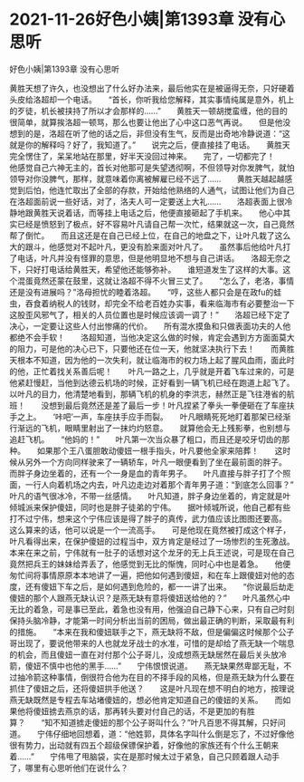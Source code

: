 # 2021-11-26好色小姨|第1393章 没有心思听



好色小姨|第1393章 没有心思听




黄胜天想了许久，也没想出了什么好办法来，最后他实在是被逼得无奈，只好硬着头皮给洛超却一个电话。　　“首长，你听我给您解释，其实事情纯属是意外，机上的歹徒，机长被挟持了所以才会那样的……”　　黄胜天一顿胡搅蛮缠，他的目的很简单，就算挨洛超一顿骂，那么也要让他出了心中这口恶气再说。　　但是他没想到的是，洛超在听了他的话之后，非但没有生气，反而是出奇地冷静说道：“这就是你的解释吗？好了，我知道了。”　　说完之后，便直接挂了电话。　　黄胜天完全愣住了，呆呆地站在那里，好半天没回过神来。　　完了，一切都完了！　　他感觉自己六神无主的，首长对他那可是失望透彻啊，不但领导对你发脾气，就怕领导对你没脾气，那样，就意味着你离被解雇已经不远了……　　黄胜天越起越感觉到后怕，他连忙取出了全部的存款，开始给他熟络的人通气，试图让他们为自己在洛超面前说一些好话，对了，洛夫人可一定要送上大礼……　　洛超表面上很冷静地跟黄胜天说着话，而等挂上电话之后，他便直接砸起了手机来。　　他心中其实已经是愤怒到了极点，好不容易叶凡请自己帮一次忙，结果就这一次，自己竟然帮了倒忙。　　而且这还是在自己已经上位，在自己的地盘之下，让叶凡栽了这么大的跟斗，他感觉对不起叶凡，更没有脸来面对叶凡了。　　虽然事后他给叶凡打了电话，叶凡并没有怪罪的意思，但是他明显地不想与自己讲话。　　洛超无奈之下，只好打电话给黄胜天，希望他还能够弥补。　　谁短道发生了这样的大事。这个混蛋竟然还蒙在鼓里，这就让洛超不得不火冒三丈了。　　“怎么了，老洛，事情还是没有进展吗？”洛母担忧的睦着洛超。　　“哼，这些人都只会是在政fu的蛙虫，吞食着纳税人的钱财，却完全不给老百姓办实事，看来临海市有必要整治一下这股歪风邪气了，相关的人员位置也是时候应该调一调了！”　　洛超已经下定了决心，一定要让这些人付出惨痛的代价。　　所有混水摸鱼和只做表面功夫的人他都绝不会手软！　　洛超知道，当他决定这么做的时候，肯定会遇到方方面面莫大的阻力，可是他的决心已下，只要他还在位一天，他就坚决执行下去！　　而黄胜天根本不知道，因为他的一次失利，就让临海市的权力场上起了腥风血雨，面此时的他，正忙着找关系善后呢！　　叶凡一路之上，几乎就是开着飞车过来的，可是他紧赶慢赶，当他到达德云机场的时候，正好看到一辆飞机已经在跑道上起飞了。　　以叶凡的目力，他清楚地看到，那辆飞机的机身的李洪志，赫然正是飞往港省的航班！　　没想到最后竟然还是差了最后一步！叶凡捏紧了拳头一拳便砸在了车座扶手之上。　　‘咔吧’一声，车座扶手应手而裂。　　叶凡眼睛死死地盯着那架已经渐行渐远的飞机，眼睛里射出了一抹灼灼怒意。　　就算他会无上残影拳，也别想与追赶飞机。　　“他妈的！”　　叶凡第一次当众暴了粗口，而且还是咬牙切齿的那种。　　如果那个王八蛋胆敢动傻妞一根手指头，叶凡要他全家来陪葬！　　这时候从另外一个方向同样驶来了一辆轿车，叶凡一眼便看到了坐在最前面的胖子。　　而胖子身边坐着的，还有一个一身是血的青年男子。　　叶凡直接与胖子打了个照面，一行人向着机场之内去，叶凡边走边对着那个青年男子道：“到底怎么回事？”　　叶凡的语气很冰冷，不带一丝感情。　　叶凡知道，胖子身边坐着的，肯定就是叶倾城派来保护傻妞，同时也是胖子徒弟的宁伟。　　据叶倾城所说，他自己都有些打不过宁伟，想来这个宁伟应该是得了胖子的真传，武力值应该比图图还要高。　　这么算来的话，他可以说是一个一流高手。　　可是他现在竟然被打成这个样子，叶凡看得出来，在保护傻妞的过程当中，双方肯定是经过了一场惨烈的生死激战。　　本来在来之前，宁伟就有一肚子的话想对这个龙牙的无上兵王述说，可是现在自己竟然把兵王的妹妹给弄丢了，他感觉到无比的惭愧，同时心中也是着急。　　他便匆忙间将事情原原本本地讲了一遍，把他如何遇到傻妞，和在车上跟傻妞对他的态度，还有傻妞下车之后，是如何遇到危险的，都一一讲了出来。　　“你说最后劫走傻妞的那个人跟燕无缺认识？是燕无缺有意将傻妞送给他的？”　　叶凡虽然心中无比的着急，可是事已至此，着急也没有用，他强迫自己静下心来，只有自己时刻保持头脑冷静，才能第一时间分析出当前的困局，做出最正确的判断，采取最有利的措施。　　“本来在我和傻妞联手之下，燕无缺将不敌，但是偏偏这时候那个公子哥出现了，要说他带来的人也就龙牙战士的水准，可惜的是却给了燕无缺一个喘息的机会，而且傻妞一直在对付那个公子哥儿，没成想燕无缺居然在最后关头放冷箭，傻妞不慎中也他的黑手……”　　宁伟恨恨说道。　　燕无缺果然卑鄙无耻，不过抽冷箭这种事情，倒很符合他为在目的不择手段的风格，但是燕无缺为什么要在抓住了傻妞之后，还将傻妞拱手他送？　　这是叶凡现在想不明白的地方，按理说燕无缺既然是专程去车站堵傻妞的，想必他肯定知道自己的傻妞的关系。　　而如果他将傻妞掳去燕京的话，那再转头要对付自己的话，不是更加的有胜算？　　“知不知道掳走傻妞的那个公子哥叫什么？”叶凡百思不得其解，只好问道。　　宁伟仔细地回想着，道：“他姓郭，具体名字叫什么倒是忘了，不过好像他很有势力，出动就有四五个超级保镖保护着，好像他的家族还有个什么王朝来着……”　　宁伟甩了甩脑袋，实在是那时候太过于紧急，自己只顾着跟人动手了，哪里有心思听他们在说什么？


